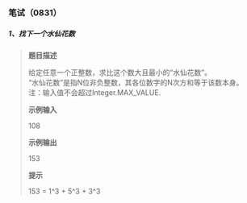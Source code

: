 ### 笔试（0831）

##### 1、找下一个水仙花数

> **题目描述**
>
> 给定任意一个正整数，求比这个数大且最小的“水仙花数”。  
> “水仙花数”是指N位非负整数，其各位数字的N次方和等于该数本身。  
> 注：输入值不会超过Integer.MAX_VALUE.
>
> **示例输入**
>
> 108
>
> **示例输出**
>
> 153
>
> **提示**
>
> 153 = 1^3 + 5^3 + 3^3

